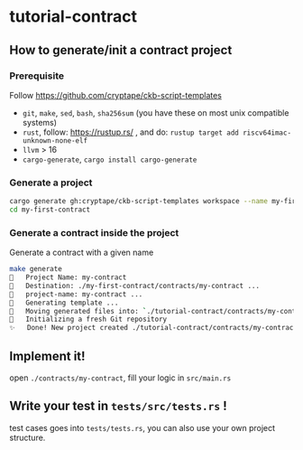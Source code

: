 # tutorial-contract

## How to generate/init a contract project

### Prerequisite

Follow https://github.com/cryptape/ckb-script-templates

- `git`, `make`, `sed`, `bash`, `sha256sum` (you have these on most unix compatible systems)
- `rust`, follow: https://rustup.rs/ , and do: `rustup target add riscv64imac-unknown-none-elf`
- `llvm` > 16
- `cargo-generate`, `cargo install cargo-generate`

### Generate a project

```bash
cargo generate gh:cryptape/ckb-script-templates workspace --name my-first-contract
cd my-first-contract
```

### Generate a contract inside the project

Generate a contract with a given name

```bash
make generate
🤷   Project Name: my-contract
🔧   Destination: ./my-first-contract/contracts/my-contract ...
🔧   project-name: my-contract ...
🔧   Generating template ...
🔧   Moving generated files into: `./tutorial-contract/contracts/my-contract`...
🔧   Initializing a fresh Git repository
✨   Done! New project created ./tutorial-contract/contracts/my-contract
```

## Implement it!

open `./contracts/my-contract`, fill your logic in `src/main.rs`

## Write your test in `tests/src/tests.rs` !

test cases goes into `tests/tests.rs`, you can also use your own project structure.
